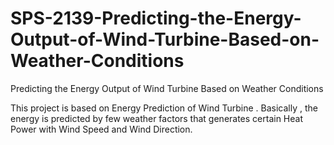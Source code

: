 # SPS-2139-Predicting-the-Energy-Output-of-Wind-Turbine-Based-on-Weather-Conditions
Predicting the Energy Output of Wind Turbine Based on Weather Conditions

This project is based on Energy Prediction of Wind Turbine . Basically , the energy is predicted by few weather factors that generates certain Heat Power with
Wind Speed and Wind Direction.
